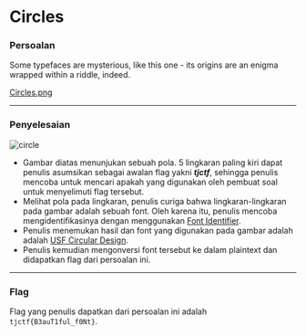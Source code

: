 # Circles

### Persoalan

Some typefaces are mysterious, like this one - its origins are an enigma wrapped within a riddle, indeed.

[Circles.png](https://github.com/Bhaskaraa/EAS_Keamanan-Web-dan-Aplikasi_05311840000007/blob/master/Cryptography/Circles/Circles.png)
____________________________________

### Penyelesaian

![circle](https://github.com/Bhaskaraa/EAS_Keamanan-Web-dan-Aplikasi_05311840000007/blob/master/Cryptography/Circles/Circles.png)

- Gambar diatas menunjukan sebuah pola. 5 lingkaran paling kiri dapat penulis asumsikan sebagai awalan flag yakni ***tjctf***, sehingga penulis mencoba untuk mencari apakah yang digunakan oleh pembuat soal untuk menyelimuti flag tersebut.
- Melihat pola pada lingkaran, penulis curiga bahwa lingkaran-lingkaran pada gambar adalah sebuah font. Oleh karena itu, penulis mencoba mengidentifikasinya dengan menggunakan [Font Identifier](https://www.whatfontis.com/).
- Penulis menemukan hasil dan font yang digunakan pada gambar adalah adalah [USF Circular Design](https://www.fonts.com/font/ultimate-symbol/usf-circular-designs/regular). 
- Penulis kemudian mengonversi font tersebut ke dalam plaintext dan didapatkan flag dari persoalan ini.
____________________________________

### Flag

Flag yang penulis dapatkan dari persoalan ini adalah `tjctf{B3auT1ful_f0Nt}`.
